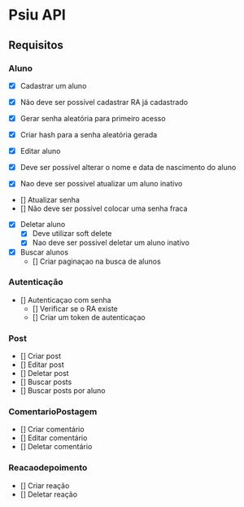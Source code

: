 # Psiu API

## Requisitos

### Aluno
- [X] Cadastrar um aluno
 - [X] Não deve ser possível cadastrar RA já cadastrado
 - [X] Gerar senha aleatória para primeiro acesso
 - [x] Criar hash para a senha aleatória gerada

- [x] Editar aluno
 - [x] Deve ser possível alterar o nome e data de nascimento do aluno
 - [x] Nao deve ser possivel atualizar um aluno inativo

- [] Atualizar senha
 - [] Não deve ser possível colocar uma senha fraca

- [x] Deletar aluno
  - [x] Deve utilizar soft delete
  - [x] Nao deve ser possivel deletar um aluno inativo
 
- [x] Buscar alunos
  - [] Criar paginaçao na busca de alunos

### Autenticação 

- [] Autenticaçao com senha
  - [] Verificar se o RA existe
  - [] Criar um token de autenticaçao 


### Post

- [] Criar post
- [] Editar post
- [] Deletar post
- [] Buscar posts
- [] Buscar posts por aluno

### ComentarioPostagem

- [] Criar comentário
- [] Editar comentário
- [] Deletar comentário

### Reacaodepoimento

- [] Criar reação
- [] Deletar reação
